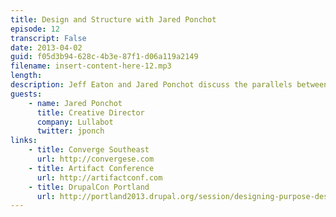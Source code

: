 ```yaml
---
title: Design and Structure with Jared Ponchot
episode: 12
transcript: False
date: 2013-04-02
guid: f05d3b94-628c-4b3e-87f1-d06a119a2149
filename: insert-content-here-12.mp3
length: 
description: Jeff Eaton and Jared Ponchot discuss the parallels between design systems and content models, the challenges of responsive design, and the importance of content hierarchy for designers.
guests:
    - name: Jared Ponchot
      title: Creative Director
      company: Lullabot
      twitter: jponch
links: 
    - title: Converge Southeast
      url: http://convergese.com
    - title: Artifact Conference
      url: http://artifactconf.com
    - title: DrupalCon Portland
      url: http://portland2013.drupal.org/session/designing-purpose-design-process-deliverables-responsive-age
---
```

